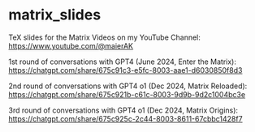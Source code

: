 # matrix_slides
TeX slides for the Matrix Videos on my YouTube Channel: https://www.youtube.com/@maierAK

1st round of conversations with GPT4 (June 2024, Enter the Matrix):
https://chatgpt.com/share/675c91c3-e5fc-8003-aae1-d6030850f8d3

2nd round of conversations with GPT4 o1 (Dec 2024, Matrix Reloaded):
https://chatgpt.com/share/675c921b-c61c-8003-9d9b-9d2c1004bc3e

3rd round of conversations with GPT4 o1 (Dec 2024, Matrix Origins):
https://chatgpt.com/share/675c925c-2c44-8003-8611-67cbbc1428f7

